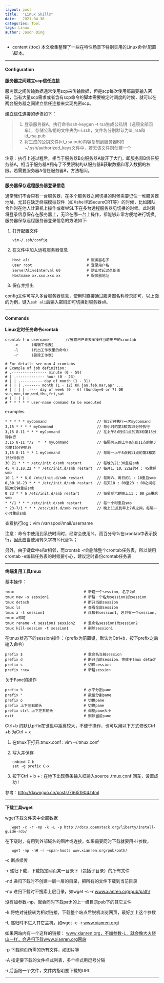 ```yaml
---
layout: post
title:  "Linux Skills"
date:   2021-04-30
categories: Tool
tags: Linux
author: Jason Ding
---
```


* content
{:toc}
本文收集整理了一些在特性场景下特别实用的Linux命令\配置\脚本。




---

#### **Configuration**

**服务器之间建立scp信任连接**

服务器之间传输数据通常使用scp来传输数据，但是scp每次使用都需要输入密码，当有大量scp需求或者含有scp命令的脚本需要被定时调度的时候，就可以在两台服务器之间建立信任连接来实现免密scp。

建立信任连接的步骤如下：

> 1. 登录服务器A，执行命令ssh-keygen -t rsa生成公私钥（选项全部回车），存储公私钥的文件夹为~/.ssh，文件名分别默认为id_rsa和id_rsa.pub
> 2. 将生成的公钥文件(id_rsa.pub)内容复制到服务器B的~/.ssh/authorized_keys文件中，若无该文件则创建一个

注意：执行上述过程后，相当于服务器B向服务器A敞开了大门，即服务器B信任服务器A，相当于服务器A拥有了不受限制的从服务器B获取数据和写入数据的权限。若需要服务器A信任服务器B，方法相同。

---



**服务器保存远程服务器登录信息**

通常我们不会只有一台服务器，在多个服务器之间切换的时候需要记住一堆服务器地址，尤其在缺乏终端模拟软件（如Xshell和SecureCRT等）的时候，比如团队合作时在他人计算机上操作或者WSL下在多台远程服务器见切换的时候。此时若将登录信息保存在服务器上，无论在哪一台上操作，都能够非常方便地进行切换。服务器保存远程服务器登录信息的方法如下:

1. 打开配置文件

   ```shell
   vim~/.ssh/config
   ```

2. 在文件中加入远程服务器信息

   ```shell
   Host ali                          # 服务器名字
   User root                         # 登录用户名
   ServerAliveInterval 60            # 防止挂起过久断线
   Hostname xx.xxx.xxx.xx            # 服务器地址
   ```

3. 保存并推出

config文件可写入多台服务器信息，使用时直接通过服务器名称登录即可，以上面的为例，键入`ssh ali`后输入密码即可切换到服务器ali。

---



#### **Commands**

**Linux定时任务命令crontab**

```shell
crontab [-u username]　　　　//省略用户表表示操作当前用户的crontab
    -e      (编辑工作表)
    -l      (列出工作表里的命令)
    -r      (删除工作表)
    
# For details see man 4 crontabs
# Example of job definition:
# .---------------- minute (0 - 59)
# | .------------- hour (0 - 23)
# | | .---------- day of month (1 - 31)
# | | | .------- month (1 - 12) OR jan,feb,mar,apr ...
# | | | | .---- day of week (0 - 6) (Sunday=0 or 7) OR sun,mon,tue,wed,thu,fri,sat
# | | | | |
# * * * * * user-name command to be executed
```

examples

```shell
* * * * * myCommand                       // 每1分钟执行一次myCommand
3,15 * * * * myCommand                    // 每小时的第3和第15分钟执行
3,15 8-11 * * * myCommand                 // 在上午8点到11点的第3和第15分钟执行
3,15 8-11 */2  *  * myCommand             // 每隔两天的上午8点到11点的第3和第15分钟执行
3,15 8-11 * * 1 myCommand                 // 每周一上午8点到11点的第3和第15分钟执行
30 21 * * * /etc/init.d/smb restart       // 每晚的21:30重启smb
45 4 1,10,22 * * /etc/init.d/smb restart  // 每月1、10、22日的4 : 45重启smb
10 1 * * 6,0 /etc/init.d/smb restart      // 每周六、周日的1 : 10重启smb
0,30 18-23 * * * /etc/init.d/smb restart  // 每天18 : 00至23 : 00之间每隔30分钟重启smb
0 23 * * 6 /etc/init.d/smb restart        // 每星期六的晚上11 : 00 pm重启smb
* */1 * * * /etc/init.d/smb restart       // 每一小时重启smb
* 23-7/1 * * * /etc/init.d/smb restart    // 晚上11点到早上7点之间，每隔一小时重启smb
```

查看执行log：vim /var/spool/mail/username

注意：命令中使用到系统时间时，经常会使用%，而百分号%在crontab中表示换行，因此应当使用转义字符\%代替%；

另外，由于键盘中e和r相邻，而crontab -r会删除整个crontab任务表，所以使用crontab -e编辑任务表的时候要小心，建议定时备份crontab任务表

---



**终端复用工具tmux**

基本操作：

~~~shell
tmux                                # 新建一个session, 名字为0
tmux new -s session1                # 新建一个名为session1的session
tmux detach                         # 断开当前session
tmux ls                             # 查看全部session
tmux a -t session1                  # 连接到session1, 若只有一个session, tmux a即可
tmux rename -t session1 session2    # 重命名session1为session2
tmux kill-session -t session1       # 删除session1
~~~

在tmux状态下的session操作：（prefix为前置键，默认为Ctrl+b，按下prefix之后输入命令）

~~~shell
prefix $                            # 重命名当前session
prefix d                            # 断开当前session，等效于tmux detach
prefix s                            # 切换session
prefix :new                         # 新建session
~~~

关于Pane的操作

~~~shell
prefix %                            # 水平分割pane
prefix "                            # 数值分割pane
prefix o                            # 切换pane
prefix 上下左右箭头                   # 切换pane
prefix ctrl 上下左右箭头              # 调整pane大小
exit                                # 删除当前pane

~~~

Ctrl+b 的默认prfix在键盘中距离较大，不便于操作，也可以用以下方式修改Ctrl +b 为Ctrl + x

1. 在tmux下打开.tmux.conf : vim ~/.tmux.conf

2. 写入并保存

   ~~~shell
   unbind C-b
   set -g prefix C-x
   ~~~

3. 按下Ctrl + b + : 在地下出现黄条输入框输入source .tmux.conf 回车，设置成功！

参考：http://dawnguo.cn/posts/76651904.html

---



**下载工具wget**

wget下载文件夹中全部数据

```shell
   wget -c -r -np -k -L -p http://docs.openstack.org/liberty/install-guide-rdo/
```

在下载时，有用到外部域名的图片或连接。如果需要同时下载就要用-H参数。

```shell
   wget -np -nH -r –span-hosts www.xianren.org/pub/path/
```

   -c 断点续传

   -r 递归下载，下载指定网页某一目录下（包括子目录）的所有文件

   -nd 递归下载时不创建一层一层的目录，把所有的文件下载到当前目录

   -np 递归下载时不搜索上层目录，如wget -c -r www.xianren.org/pub/path/

没有加参数-np，就会同时下载path的上一级目录pub下的其它文件

   -k 将绝对链接转为相对链接，下载整个站点后脱机浏览网页，最好加上这个参数

   -L 递归时不进入其它主机，如wget -c -r www.xianren.org/

如果网站内有一个这样的链接： www.xianren.org，不加参数-L，就会像大火烧山一样，会递归下载www.xianren.org网站

   -p 下载网页所需的所有文件，如图片等

   -A 指定要下载的文件样式列表，多个样式用逗号分隔

   -i 后面跟一个文件，文件内指明要下载的URL

---



